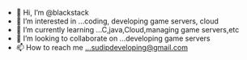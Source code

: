 - 👋 Hi, I’m @blackstack
- 👀 I’m interested in ...coding, developing game servers, cloud
- 🌱 I’m currently learning ...C,java,Cloud,managing game servers,etc
- 💞️ I’m looking to collaborate on ...developing game servers
- 📫 How to reach me ...sudipdeveloping@gmail.com

<!---
blackstack-kun/blackstack-kun is a ✨ special ✨ repository because its `README.md` (this file) appears on your GitHub profile.
You can click the Preview link to take a look at your changes.
--->
